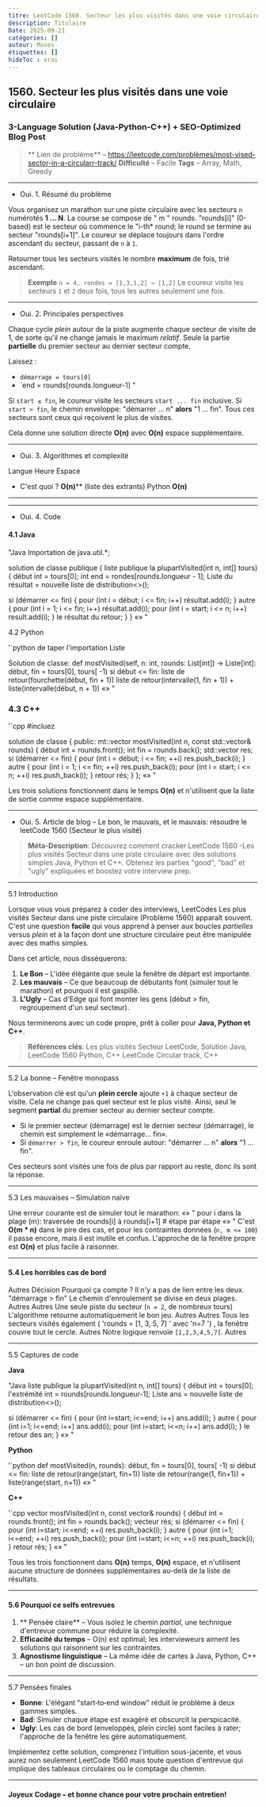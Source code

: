 ```yaml
---
titre: LeetCode 1560. Secteur les plus visités dans une voie circulaire -
description: Titulaire
Date: 2025-09-21
catégories: []
auteur: Moses
étiquettes: []
hideToc : vrai
---
```

## 1560. Secteur les plus visités dans une voie circulaire
### 3-Language Solution (Java-Python-C++) + SEO-Optimized Blog Post

> ** Lien de problème** – <https://leetcode.com/problèmes/most-vised-sector-in-a-circularr-track/>
> **Difficulté** – Facile
> **Tags** – Array, Math, Greedy

---

- Oui. 1. Résumé du problème

Vous organisez un marathon sur une piste circulaire avec les secteurs `n` numérotés **1 ... N**.
La course se compose de " m " rounds.
"rounds[i]" (0-based) est le secteur où commence le "i-th* round; le round se termine au secteur "rounds[i+1]".
Le coureur se déplace toujours dans l'ordre ascendant du secteur, passant de `n` à `1`.

Retourner tous les secteurs visités le nombre **maximum** de fois, trié ascendant.

> **Exemple**
> `n = 4, rondes = [1,3,1,2] → [1,2]`
> Le coureur visite les secteurs `1` et `2` deux fois, tous les autres seulement une fois.

---

- Oui. 2. Principales perspectives

Chaque cycle *plein* autour de la piste augmente chaque secteur de visite de 1, de sorte qu'il ne change jamais le maximum *relatif*.
Seule la partie **partielle** du premier secteur au dernier secteur compte.

Laissez :

- `démarrage = tours[0]`
- `end = rounds[rounds.longueur-1] "

Si `start ≤ fin`, le coureur visite les secteurs `start ... fin` inclusive.
Si `start > fin`, le chemin enveloppe:
"démarrer ... n" **alors** "1 ... fin".
Tous ces secteurs sont ceux qui reçoivent le plus de visites.

Cela donne une solution directe **O(n)** avec **O(n)** espace supplémentaire.

---

- Oui. 3. Algorithmes et complexité

Langue Heure Espace
- C'est quoi ?
**O(n)**** (liste des extrants)
Python **O(n)**
* * * * * * * *

---

- Oui. 4. Code

#### 4.1 Java

"Java
Importation de java.util.*;

solution de classe publique {
liste publique<entier> la plupartVisited(int n, int[] tours) {
début int = tours[0];
int end = rondes[rounds.longueur - 1];
Liste du résultat <entier> = nouvelle liste de distribution<>();

si (démarrer <= fin) {
pour (int i = début; i <= fin; i++) résultat.add(i);
} autre {
pour (int i = 1; i <= fin; i++) résultat.add(i);
pour (int i = start; i <= n; i++) result.add(i);
}
le résultat du retour;
}
}
«» "

4.2 Python

'`python
de taper l'importation Liste

Solution de classe:
def mostVisited(self, n: int, rounds: List[int]) -> Liste[int]:
début, fin = tours[0], tours[ -1)
si début <= fin:
liste de retour(fourchette(début, fin + 1))
liste de retour(intervalle(1, fin + 1)) + liste(intervalle(début, n + 1))
«» "

### 4.3 C++

'`cpp
#incluez <vecteur>

solution de classe {
public:
mt::vector<int> mostVisited(int n, const std::vector<int>& rounds) {
début int = rounds.front();
int fin = rounds.back();
std::vector<int> res;
si (démarrer <= fin) {
pour (int i = début; i <= fin; ++i) res.push_back(i);
} autre {
pour (int i = 1; i <= fin; ++i) res.push_back(i);
pour (int i = start; i <= n; ++i) res.push_back(i);
}
retour rés;
}
};
«» "

Les trois solutions fonctionnent dans le temps **O(n)** et n'utilisent que la liste de sortie comme espace supplémentaire.

---

- Oui. 5. Article de blog – Le bon, le mauvais, et le mauvais: résoudre le leetCode 1560 (Secteur le plus visité)

> **Méta-Description**: Découvrez comment cracker LeetCode 1560 -Les plus visités Secteur dans une piste circulaire avec des solutions simples Java, Python et C++. Obtenez les parties "good", "bad" et "ugly" expliquées et boostez votre interview prep.

---

5.1 Introduction

Lorsque vous vous préparez à coder des interviews, LeetCodes Les plus visités Secteur dans une piste circulaire (Problème 1560) apparaît souvent. C'est une question **facile** qui vous apprend à penser aux boucles *partielles* versus *plein* et à la façon dont une structure circulaire peut être manipulée avec des maths simples.

Dans cet article, nous disséquerons:

1. **Le Bon** – L'idée élégante que seule la fenêtre de départ est importante.
2. **Les mauvais** – Ce que beaucoup de débutants font (simuler tout le marathon) et pourquoi il est gaspillé.
3. **L'Ugly** – Cas d'Edge qui font monter les gens (début > fin, regroupement d'un seul secteur).

Nous terminerons avec un code propre, prêt à coller pour **Java, Python et C++**.

> **Références clés**:
> Les plus visités Secteur LeetCode, Solution Java, LeetCode 1560 Python, C++ LeetCode Circular track, C++

---

5.2 La bonne – Fenêtre monopass

L'observation clé est qu'un **plein cercle** ajoute `+1` à chaque secteur de visite. Cela ne change pas quel secteur est le plus visité. Ainsi, seul le segment **partial** du premier secteur au dernier secteur compte.

- Si le premier secteur (démarrage) est le dernier secteur (démarrage), le chemin est simplement le «démarrage... fin».
- Si `démarrer > fin`, le coureur enroule autour:
"démarrer ... n" **alors** "1 ... fin".

Ces secteurs sont visités une fois de plus par rapport au reste, donc ils sont la réponse.

---

5.3 Les mauvaises – Simulation naïve

Une erreur courante est de simuler tout le marathon:
«» "
pour i dans la plage (m):
traversée de rounds[i] à rounds[i+1] # étape par étape
«» "
C'est **O(m * n)** dans le pire des cas, et pour les contraintes données (`n, m <= 100`) il passe encore, mais il est inutile et confus. L'approche de la fenêtre propre est **O(n)** et plus facile à raisonner.

---

#### 5.4 Les horribles cas de bord

Autres Décision Pourquoi ça compte ?
Il n'y a pas de lien entre les deux.
"démarrage > fin" Le chemin d'enroulement se divise en deux plages. Autres
Autres Une seule piste du secteur (`n = 2`, de nombreux tours) L'algorithme retourne automatiquement le bon jeu. Autres
Autres Tous les secteurs visités également ( 'rounds = [1, 3, 5, 7] ' avec 'n=7 ') , la fenêtre couvre tout le cercle. Autres Notre logique renvoie `[1,2,3,4,5,7]`. Autres

---

5.5 Captures de code

**Java**

"Java
liste publique<entier> la plupartVisited(int n, int[] tours) {
début int = tours[0];
l'extrémité int = rounds[rounds.longueur-1];
Liste <Integer> ans = nouvelle liste de distribution<>();

si (démarrer <= fin) {
pour (int i=start; i<=end; i++) ans.add(i);
} autre {
pour (int i=1; i<=end; i++) ans.add(i);
pour (int i=start; i<=n; i++) ans.add(i);
}
le retour des an;
}
«» "

**Python**

'`python
def mostVisited(n, rounds):
début, fin = tours[0], tours[ -1)
si début <= fin:
liste de retour(range(start, fin+1))
liste de retour(range(1, fin+1)) + liste(range(start, n+1))
«» "

**C++**

'`cpp
vector<int> mostVisited(int n, const vector<int>& rounds) {
début int = rounds.front();
int fin = rounds.back();
vecteur<int> rés;
si (démarrer <= fin) {
pour (int i=start; i<=end; ++i) res.push_back(i);
} autre {
pour (int i=1; i<=end; ++i) res.push_back(i);
pour (int i=start; i<=n; ++i) res.push_back(i);
}
retour rés;
}
«» "

Tous les trois fonctionnent dans **O(n)** temps, **O(n)** espace, et n'utilisent aucune structure de données supplémentaires au-delà de la liste de résultats.

---

#### 5.6 Pourquoi ce selfs entrevues

1. ** Pensée claire** – Vous isolez le chemin *partial*, une technique d'entrevue commune pour réduire la complexité.
2. **Efficacité du temps** – O(n) est optimal; les intervieweurs aiment les solutions qui raisonnent sur les contraintes.
3. **Agnostisme linguistique** – La même idée de cartes à Java, Python, C++ – un bon point de discussion.

---

5.7 Pensées finales

- **Bonne**: L'élégant "start‐to‐end window" réduit le problème à deux gammes simples.
- **Bad**: Simuler chaque étape est exagéré et obscurcit la perspicacité.
- **Ugly**: Les cas de bord (enveloppés, plein circle) sont faciles à rater; l'approche de la fenêtre les gère automatiquement.

Implémentez cette solution, comprenez l'intuition sous-jacente, et vous aurez non seulement LeetCode 1560 mais toute question d'entrevue qui implique des tableaux circulaires ou le comptage du chemin.

---

#### Joyeux Codage – et bonne chance pour votre prochain entretien!
